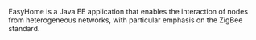 EasyHome is a Java EE application that enables the interaction of nodes from heterogeneous networks, with particular emphasis on the ZigBee standard. 